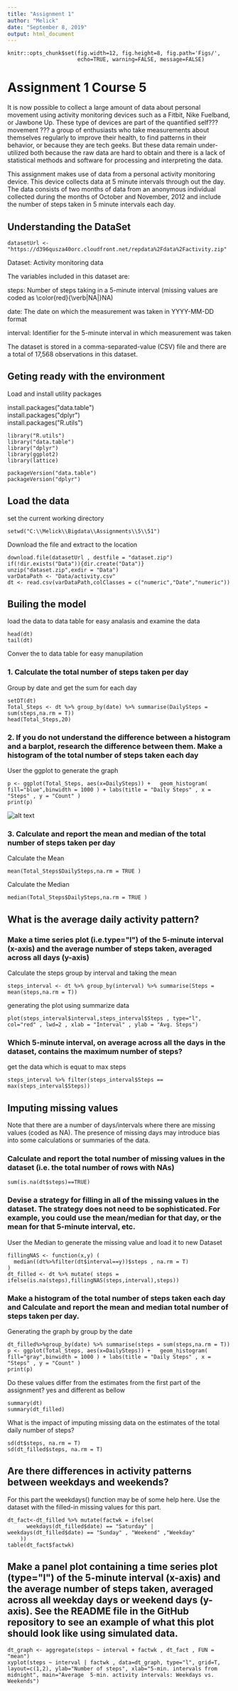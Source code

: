 ```yaml
---
title: "Assignment 1"
author: "Melick"
date: "September 8, 2019"
output: html_document
---
```

```{r global_options, include=FALSE}
knitr::opts_chunk$set(fig.width=12, fig.height=8, fig.path='Figs/',
                      echo=TRUE, warning=FALSE, message=FALSE)
```

# Assignment 1 Course 5

It is now possible to collect a large amount of data about personal movement using activity monitoring devices such as a Fitbit, Nike Fuelband, or Jawbone Up. These type of devices are part of the quantified self??? movement ??? a group of enthusiasts who take measurements about themselves regularly to improve their health, to find patterns in their behavior, or because they are tech geeks. But these data remain under-utilized both because the raw data are hard to obtain and there is a lack of statistical methods and software for processing and interpreting the data.

This assignment makes use of data from a personal activity monitoring device. This device collects data at 5 minute intervals through out the day. The data consists of two months of data from an anonymous individual collected during the months of October and November, 2012 and include the number of steps taken in 5 minute intervals each day.

## Understanding the DataSet

```{r}
datasetUrl <- "https://d396qusza40orc.cloudfront.net/repdata%2Fdata%2Factivity.zip"
```

Dataset: Activity monitoring data 

The variables included in this dataset are:

steps: Number of steps taking in a 5-minute interval (missing values are coded as \color{red}{\verb|NA|}NA)

date: The date on which the measurement was taken in YYYY-MM-DD format 

interval: Identifier for the 5-minute interval in which measurement was taken

The dataset is stored in a comma-separated-value (CSV) file and there are a total of 17,568 observations in this dataset.


## Geting ready with the environment

Load and install utility packages

install.packages("data.table")  
install.packages("dplyr")  
install.packages("R.utils")  


```{r loadlibrary, results='asis'}
library("R.utils")
library("data.table")
library("dplyr")
library(ggplot2)
library(lattice)
```

```{r results="true"}
packageVersion("data.table")
packageVersion("dplyr")
```


## Load the data

set the current working directory

```{r}
setwd("C:\\Melick\\Bigdata\\Assignments\\5\\51")
```

Download the file and extract to the location

```{r}
download.file(datasetUrl , destfile = "dataset.zip")
if(!dir.exists("Data")){dir.create("Data")}
unzip("dataset.zip",exdir = "Data")
varDataPath <- "Data/activity.csv"
dt <- read.csv(varDataPath,colClasses = c("numeric","Date","numeric"))
```

## Builing the model

load the data to data table for easy analasis and examine the data

```{r  chunk_name, echo=FALSE}
head(dt)
tail(dt)
```

Conver the to data table for easy manupilation


### 1. Calculate the total number of steps taken per day

Group by date and get the sum for each day

```{r , echo=TRUE}
setDT(dt)
Total_Steps <- dt %>% group_by(date) %>% summarise(DailySteps = sum(steps,na.rm = T))
head(Total_Steps,20)
```

### 2. If you do not understand the difference between a histogram and a barplot, research the difference between them. Make a histogram of the total number of steps taken each day

User the ggplot to generate the graph


```{r , echo=TRUE}
p <- ggplot(Total_Steps, aes(x=DailySteps)) +   geom_histogram( fill="blue",binwidth = 1000 ) + labs(title = "Daily Steps" , x = "Steps" , y = "Count" )
print(p)
```

![alt text](plot1.png)

### 3. Calculate and report the mean and median of the total number of steps taken per day

Calculate the Mean

```{r}
mean(Total_Steps$DailySteps,na.rm = TRUE )
```

Calculate the Median
```{r}
median(Total_Steps$DailySteps,na.rm = TRUE )
```

## What is the average daily activity pattern?

### Make a time series plot (i.e.type="l") of the 5-minute interval (x-axis) and the average number of steps taken, averaged across all days (y-axis)

Calculate the steps group by interval and taking the mean

```{r}
steps_interval <- dt %>% group_by(interval) %>% summarise(Steps = mean(steps,na.rm = T))
```

generating the plot using summarize data

```{r}
plot(steps_interval$interval,steps_interval$Steps , type="l", col="red" , lwd=2 , xlab = "Interval" , ylab = "Avg. Steps")
```


### Which 5-minute interval, on average across all the days in the dataset, contains the maximum number of steps?

get the data which is equat to max steps

```{r}
steps_interval %>% filter(steps_interval$Steps == max(steps_interval$Steps))
```

## Imputing missing values

Note that there are a number of days/intervals where there are missing values (coded as NA). The presence of missing days may introduce bias into some calculations or summaries of the data.


### Calculate and report the total number of missing values in the dataset (i.e. the total number of rows with NAs)

```{r}
sum(is.na(dt$steps)==TRUE)
```


### Devise a strategy for filling in all of the missing values in the dataset. The strategy does not need to be sophisticated. For example, you could use the mean/median for that day, or the mean for that 5-minute interval, etc.

User the Median to generate the missing value and load it to new Dataset

```{r}
fillingNAS <- function(x,y) (
  median((dt%>%filter(dt$interval==y))$steps , na.rm = T)
)
dt_filled <- dt %>% mutate( steps = ifelse(is.na(steps),fillingNAS(steps,interval),steps))
```


### Make a histogram of the total number of steps taken each day and Calculate and report the mean and median total number of steps taken per day.

Generating the graph by group by the date

```{r}
dt_filled%>%group_by(date) %>% summarise(steps = sum(steps,na.rm = T))
p <- ggplot(Total_Steps, aes(x=DailySteps)) +   geom_histogram( fill="gray",binwidth = 1000 ) + labs(title = "Daily Steps" , x = "Steps" , y = "Count" )
print(p)
```

Do these values differ from the estimates from the first part of the assignment? yes and different as bellow

```{r}
summary(dt)
summary(dt_filled)
```

What is the impact of imputing missing data on the estimates of the total daily number of steps?

```{r}
sd(dt$steps, na.rm = T)
sd(dt_filled$steps, na.rm = T)
```

## Are there differences in activity patterns between weekdays and weekends?
For this part the weekdays() function may be of some help here. Use the dataset with the filled-in missing values for this part.

```{r}
dt_fact<-dt_filled %>% mutate(factwk = ifelse( 
      weekdays(dt_filled$date) == "Saturday" | weekdays(dt_filled$date) == "Sunday" , "Weekend" ,"Weekday"
    ))
table(dt_fact$factwk)
```


## Make a panel plot containing a time series plot (type="l") of the 5-minute interval (x-axis) and the average number of steps taken, averaged across all weekday days or weekend days (y-axis). See the README file in the GitHub repository to see an example of what this plot should look like using simulated data.


```{r}
dt_graph <- aggregate(steps ~ interval + factwk , dt_fact , FUN = "mean")
xyplot(steps ~ interval | factwk , data=dt_graph, type="l", grid=T, layout=c(1,2), ylab="Number of steps", xlab="5-min. intervals from midnight", main="Average  5-min. activity intervals: Weekdays vs. Weekends")
```
